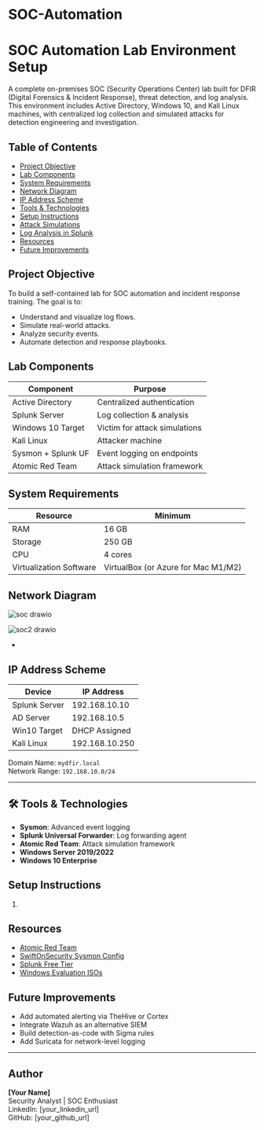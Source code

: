 # SOC-Automation

# SOC Automation Lab Environment Setup

A complete on-premises SOC (Security Operations Center) lab built for DFIR (Digital Forensics & Incident Response), threat detection, and log analysis. This environment includes Active Directory, Windows 10, and Kali Linux machines, with centralized log collection and simulated attacks for detection engineering and investigation.

## Table of Contents

- [ Project Objective](#-project-objective)
- [ Lab Components](#-lab-components)
- [ System Requirements](#-system-requirements)
- [ Network Diagram](#-network-diagram)
- [ IP Address Scheme](#-ip-address-scheme)
- [ Tools & Technologies](#-tools--technologies)
- [ Setup Instructions](#-setup-instructions)
- [ Attack Simulations](#-attack-simulations)
- [ Log Analysis in Splunk](#-log-analysis-in-splunk)
- [ Resources](#-resources)
- [ Future Improvements](#-future-improvements)

##  Project Objective

To build a self-contained lab for SOC automation and incident response training. The goal is to:
- Understand and visualize log flows.
- Simulate real-world attacks.
- Analyze security events.
- Automate detection and response playbooks.

## Lab Components

| Component         | Purpose                        |
|------------------|---------------------------------|
| Active Directory | Centralized authentication      |
| Splunk Server     | Log collection & analysis       |
| Windows 10 Target | Victim for attack simulations   |
| Kali Linux        | Attacker machine                |
| Sysmon + Splunk UF | Event logging on endpoints     |
| Atomic Red Team  | Attack simulation framework      |


##  System Requirements

| Resource | Minimum |
|----------|---------|
| RAM      | 16 GB   |
| Storage  | 250 GB  |
| CPU      | 4 cores |
| Virtualization Software | VirtualBox (or Azure for Mac M1/M2) |


##  Network Diagram

![soc drawio](https://github.com/user-attachments/assets/58910245-9502-4c54-85d7-239e4e0057e4)

![soc2 drawio](https://github.com/user-attachments/assets/521099ef-db29-4f1a-9f0b-4af39e2b4808)

- 

##  IP Address Scheme

| Device          | IP Address       |
|-----------------|------------------|
| Splunk Server   | 192.168.10.10    |
| AD Server       | 192.168.10.5     |
| Win10 Target    | DHCP Assigned    |
| Kali Linux      | 192.168.10.250   |

Domain Name: `mydfir.local`  
Network Range: `192.168.10.0/24`

---

## 🛠️ Tools & Technologies

- **Sysmon**: Advanced event logging
- **Splunk Universal Forwarder**: Log forwarding agent
- **Atomic Red Team**: Attack simulation framework
- **Windows Server 2019/2022**
- **Windows 10 Enterprise**

## Setup Instructions

1. 
   

##  Resources

- [Atomic Red Team](https://github.com/redcanaryco/atomic-red-team)
- [SwiftOnSecurity Sysmon Config](https://github.com/SwiftOnSecurity/sysmon-config)
- [Splunk Free Tier](https://www.splunk.com/en_us/download/splunk-enterprise.html)
- [Windows Evaluation ISOs](https://www.microsoft.com/en-us/evalcenter/)


##  Future Improvements

- Add automated alerting via TheHive or Cortex
- Integrate Wazuh as an alternative SIEM
- Build detection-as-code with Sigma rules
- Add Suricata for network-level logging

---

## Author

**[Your Name]**  
Security Analyst | SOC Enthusiast   
 LinkedIn: [your_linkedin_url]  
 GitHub: [your_github_url]

